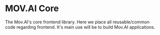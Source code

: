 # MOV.AI Core

The Mov.AI's core frontend library.
Here we place all reusable/common code regarding frontend. It's main use will be to build Mov.AI applications.
